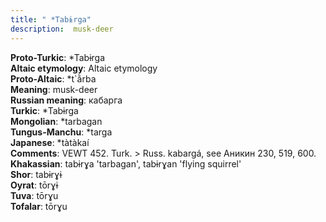 ```yaml
---
title: " *Tabɨrga"
description:  musk-deer
---
```


<strong>Proto-Turkic</strong>:  *Tabɨrga<br>
<strong>Altaic etymology</strong>:  Altaic etymology<br>
<strong> Proto-Altaic</strong>:  *t`ằrba<br>
<strong>Meaning</strong>:  musk-deer<br>
<strong>Russian meaning</strong>:  кабарга<br>
<strong>Turkic</strong>:  *Tabɨrga<br>
<strong>Mongolian</strong>:  *tarbagan<br>
<strong>Tungus-Manchu</strong>:  *targa<br>
<strong>Japanese</strong>:  *tàtàkaí<br>
<strong>Comments</strong>:  VEWT 452. Turk. > Russ. kabargá, see Аникин 230, 519, 600.<br>
<strong>Khakassian</strong>:  tabɨrɣa 'tarbagan', tabɨrɣan 'flying squirrel'<br>
<strong>Shor</strong>:  tabɨrɣɨ<br>
<strong>Oyrat</strong>:  tōrɣɨ<br>
<strong>Tuva</strong>:  tōrɣu<br>
<strong>Tofalar</strong>:  tōrɣu<br>


